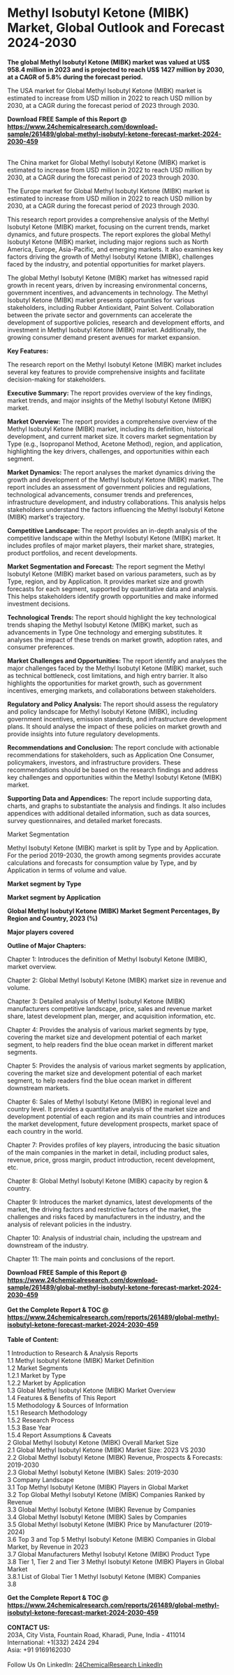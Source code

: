 <h1>Methyl Isobutyl Ketone (MIBK) Market, Global Outlook and Forecast 2024-2030</h1><p><strong>The global Methyl Isobutyl Ketone (MIBK) market was valued at US$ 958.4 million in 2023 and is projected to reach US$ 1427 million by 2030, at a CAGR of 5.8% during the forecast period.</strong></p><p>
</p><p>The USA market for Global Methyl Isobutyl Ketone (MIBK) market is estimated to increase from USD million in 2022 to reach USD million by 2030, at a CAGR during the forecast period of 2023 through 2030.</p><div><b>Download FREE Sample of this Report @ 
            <a href="https://www.24chemicalresearch.com/download-sample/261489/global-methyl-isobutyl-ketone-forecast-market-2024-2030-459">
            https://www.24chemicalresearch.com/download-sample/261489/global-methyl-isobutyl-ketone-forecast-market-2024-2030-459</a></b></div><br><p>
</p><p>The China market for Global Methyl Isobutyl Ketone (MIBK) market is estimated to increase from USD million in 2022 to reach USD million by 2030, at a CAGR during the forecast period of 2023 through 2030.</p><p>
</p><p>The Europe market for Global Methyl Isobutyl Ketone (MIBK) market is estimated to increase from USD million in 2022 to reach USD million by 2030, at a CAGR during the forecast period of 2023 through 2030.</p><p>
</p><p>This research report provides a comprehensive analysis of the Methyl Isobutyl Ketone (MIBK) market, focusing on the current trends, market dynamics, and future prospects. The report explores the global Methyl Isobutyl Ketone (MIBK) market, including major regions such as North America, Europe, Asia-Pacific, and emerging markets. It also examines key factors driving the growth of Methyl Isobutyl Ketone (MIBK), challenges faced by the industry, and potential opportunities for market players.</p><p>
The global Methyl Isobutyl Ketone (MIBK) market has witnessed rapid growth in recent years, driven by increasing environmental concerns, government incentives, and advancements in technology. The Methyl Isobutyl Ketone (MIBK) market presents opportunities for various stakeholders, including Rubber Antioxidant, Paint Solvent. Collaboration between the private sector and governments can accelerate the development of supportive policies, research and development efforts, and investment in Methyl Isobutyl Ketone (MIBK) market. Additionally, the growing consumer demand present avenues for market expansion.</p><p>
<strong>Key Features:</strong></p><p>
The research report on the Methyl Isobutyl Ketone (MIBK) market includes several key features to provide comprehensive insights and facilitate decision-making for stakeholders.</p><p>
<strong>Executive Summary: </strong>The report provides overview of the key findings, market trends, and major insights of the Methyl Isobutyl Ketone (MIBK) market.</p><p>
<strong>Market Overview: </strong>The report provides a comprehensive overview of the Methyl Isobutyl Ketone (MIBK) market, including its definition, historical development, and current market size. It covers market segmentation by Type (e.g., Isopropanol Method, Acetone Method), region, and application, highlighting the key drivers, challenges, and opportunities within each segment.</p><p>
<strong>Market Dynamics: </strong>The report analyses the market dynamics driving the growth and development of the Methyl Isobutyl Ketone (MIBK) market. The report includes an assessment of government policies and regulations, technological advancements, consumer trends and preferences, infrastructure development, and industry collaborations. This analysis helps stakeholders understand the factors influencing the Methyl Isobutyl Ketone (MIBK) market's trajectory.</p><p>
<strong>Competitive Landscape: </strong>The report provides an in-depth analysis of the competitive landscape within the Methyl Isobutyl Ketone (MIBK) market. It includes profiles of major market players, their market share, strategies, product portfolios, and recent developments.</p><p>
<strong>Market Segmentation and Forecast:</strong> The report segment the Methyl Isobutyl Ketone (MIBK) market based on various parameters, such as by Type, region, and by Application. It provides market size and growth forecasts for each segment, supported by quantitative data and analysis. This helps stakeholders identify growth opportunities and make informed investment decisions.</p><p>
<strong>Technological Trends: </strong>The report should highlight the key technological trends shaping the Methyl Isobutyl Ketone (MIBK) market, such as advancements in Type One technology and emerging substitutes. It analyses the impact of these trends on market growth, adoption rates, and consumer preferences.</p><p>
<strong>Market Challenges and Opportunities: </strong>The report identify and analyses the major challenges faced by the Methyl Isobutyl Ketone (MIBK) market, such as technical bottleneck, cost limitations, and high entry barrier. It also highlights the opportunities for market growth, such as government incentives, emerging markets, and collaborations between stakeholders.</p><p>
<strong>Regulatory and Policy Analysis: </strong>The report should assess the regulatory and policy landscape for Methyl Isobutyl Ketone (MIBK), including government incentives, emission standards, and infrastructure development plans. It should analyse the impact of these policies on market growth and provide insights into future regulatory developments.</p><p>
<strong>Recommendations and Conclusion:</strong> The report conclude with actionable recommendations for stakeholders, such as Application One Consumer, policymakers, investors, and infrastructure providers. These recommendations should be based on the research findings and address key challenges and opportunities within the Methyl Isobutyl Ketone (MIBK) market.</p><p>
<strong>Supporting Data and Appendices:</strong> The report include supporting data, charts, and graphs to substantiate the analysis and findings. It also includes appendices with additional detailed information, such as data sources, survey questionnaires, and detailed market forecasts.</p><p>
Market Segmentation</p><p>
Methyl Isobutyl Ketone (MIBK) market is split by Type and by Application. For the period 2019-2030, the growth among segments provides accurate calculations and forecasts for consumption value by Type, and by Application in terms of volume and value.</p><p>
<strong>Market segment by Type</strong></p><p>
</p><p>
</p><p><strong>Market segment by Application</strong></p><p>
</p><p>
</p><p><strong>Global Methyl Isobutyl Ketone (MIBK) Market Segment Percentages, By Region and Country, 2023 (%)</strong></p><p>
</p><p>
</p><p><strong>Major players covered</strong></p><p>
</p><p>
</p><p><strong>Outline of Major Chapters:</strong></p><p>
Chapter 1: Introduces the definition of Methyl Isobutyl Ketone (MIBK), market overview.</p><p>
Chapter 2: Global Methyl Isobutyl Ketone (MIBK) market size in revenue and volume.</p><p>
Chapter 3: Detailed analysis of Methyl Isobutyl Ketone (MIBK) manufacturers competitive landscape, price, sales and revenue market share, latest development plan, merger, and acquisition information, etc.</p><p>
Chapter 4: Provides the analysis of various market segments by type, covering the market size and development potential of each market segment, to help readers find the blue ocean market in different market segments.</p><p>
Chapter 5: Provides the analysis of various market segments by application, covering the market size and development potential of each market segment, to help readers find the blue ocean market in different downstream markets.</p><p>
Chapter 6: Sales of Methyl Isobutyl Ketone (MIBK) in regional level and country level. It provides a quantitative analysis of the market size and development potential of each region and its main countries and introduces the market development, future development prospects, market space of each country in the world.</p><p>
Chapter 7: Provides profiles of key players, introducing the basic situation of the main companies in the market in detail, including product sales, revenue, price, gross margin, product introduction, recent development, etc.</p><p>
Chapter 8: Global Methyl Isobutyl Ketone (MIBK) capacity by region &amp; country.</p><p>
Chapter 9: Introduces the market dynamics, latest developments of the market, the driving factors and restrictive factors of the market, the challenges and risks faced by manufacturers in the industry, and the analysis of relevant policies in the industry.</p><p>
Chapter 10: Analysis of industrial chain, including the upstream and downstream of the industry.</p><p>
Chapter 11: The main points and conclusions of the report.</p><div><b>Download FREE Sample of this Report @ 
            <a href="https://www.24chemicalresearch.com/download-sample/261489/global-methyl-isobutyl-ketone-forecast-market-2024-2030-459">
            https://www.24chemicalresearch.com/download-sample/261489/global-methyl-isobutyl-ketone-forecast-market-2024-2030-459</a></b></div><br><div><b>Get the Complete Report & TOC @ 
            <a href="https://www.24chemicalresearch.com/reports/261489/global-methyl-isobutyl-ketone-forecast-market-2024-2030-459">
            https://www.24chemicalresearch.com/reports/261489/global-methyl-isobutyl-ketone-forecast-market-2024-2030-459</a></b></div><br>
            <b>Table of Content:</b><p>1 Introduction to Research & Analysis Reports<br />
    1.1 Methyl Isobutyl Ketone (MIBK) Market Definition<br />
    1.2 Market Segments<br />
        1.2.1 Market by Type<br />
        1.2.2 Market by Application<br />
    1.3 Global Methyl Isobutyl Ketone (MIBK) Market Overview<br />
    1.4 Features & Benefits of This Report<br />
    1.5 Methodology & Sources of Information<br />
        1.5.1 Research Methodology<br />
        1.5.2 Research Process<br />
        1.5.3 Base Year<br />
        1.5.4 Report Assumptions & Caveats<br />
2 Global Methyl Isobutyl Ketone (MIBK) Overall Market Size<br />
    2.1 Global Methyl Isobutyl Ketone (MIBK) Market Size: 2023 VS 2030<br />
    2.2 Global Methyl Isobutyl Ketone (MIBK) Revenue, Prospects & Forecasts: 2019-2030<br />
    2.3 Global Methyl Isobutyl Ketone (MIBK) Sales: 2019-2030<br />
3 Company Landscape<br />
    3.1 Top Methyl Isobutyl Ketone (MIBK) Players in Global Market<br />
    3.2 Top Global Methyl Isobutyl Ketone (MIBK) Companies Ranked by Revenue<br />
    3.3 Global Methyl Isobutyl Ketone (MIBK) Revenue by Companies<br />
    3.4 Global Methyl Isobutyl Ketone (MIBK) Sales by Companies<br />
    3.5 Global Methyl Isobutyl Ketone (MIBK) Price by Manufacturer (2019-2024)<br />
    3.6 Top 3 and Top 5 Methyl Isobutyl Ketone (MIBK) Companies in Global Market, by Revenue in 2023<br />
    3.7 Global Manufacturers Methyl Isobutyl Ketone (MIBK) Product Type<br />
    3.8 Tier 1, Tier 2 and Tier 3 Methyl Isobutyl Ketone (MIBK) Players in Global Market<br />
        3.8.1 List of Global Tier 1 Methyl Isobutyl Ketone (MIBK) Companies<br />
        3.8</p><div><b>Get the Complete Report & TOC @ 
            <a href="https://www.24chemicalresearch.com/reports/261489/global-methyl-isobutyl-ketone-forecast-market-2024-2030-459">
            https://www.24chemicalresearch.com/reports/261489/global-methyl-isobutyl-ketone-forecast-market-2024-2030-459</a></b></div><br><b>CONTACT US:</b><br>
            203A, City Vista, Fountain Road, Kharadi, Pune, India - 411014<br>
            International: +1(332) 2424 294<br>
            Asia: +91 9169162030 <br><br>
            Follow Us On LinkedIn: <a href="https://www.linkedin.com/company/24chemicalresearch/">24ChemicalResearch LinkedIn</a>